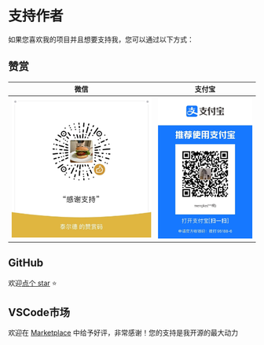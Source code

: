 # 支持作者

如果您喜欢我的项目并且想要支持我，您可以通过以下方式：

## 赞赏

| 微信                                  | 支付宝                             |
| ------------------------------------- | ---------------------------------- |
| <img src="./images/wechatpay.jpeg" /> | <img src="./images/alipay.jpeg" /> |


## GitHub

欢迎[点个 star](https://github.com/hemengke1997/vscode-image-manager) ⭐️

## VSCode市场

欢迎在 [Marketplace](https://marketplace.visualstudio.com/items?itemName=minko.image-manager&ssr=false#review-details) 中给予好评，非常感谢！您的支持是我开源的最大动力

